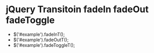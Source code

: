 # jQuery Transitoin fadeIn fadeOut fadeToggle

- $('#example').fadeInT();
- $('#example').fadeOutT();
- $('#example').fadeToggleT();